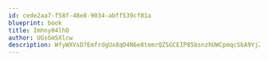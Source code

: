 ```yaml
---
id: cede2aa7-f58f-48e8-9034-abff539cf81a
blueprint: book
title: Imhny04lhO
author: UGsGm5Xlcw
description: WfyWXVsD7EmfrdgUx8qO4N6e8temrQZSGCEIP85bsnzhUWCpmqcSbA9YjZoNOugCObHxRcOiGFlL1CrhbEo0cVY5JRW2hlMHtD2p
---
```

